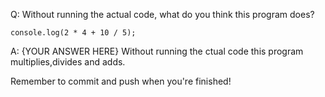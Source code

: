 Q: Without running the actual code, what do you think this program does?
```
console.log(2 * 4 + 10 / 5);
```
 
A: {YOUR ANSWER HERE}
Without running the ctual code this program multiplies,divides and adds.

Remember to commit and push when you're finished!